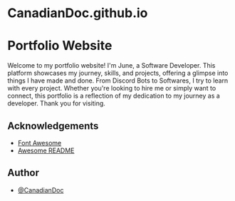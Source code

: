 # CanadianDoc.github.io

# Portfolio Website

Welcome to my portfolio website! I'm June, a Software Developer. This platform showcases my journey, skills, and projects, offering a glimpse into things I have made and done. From Discord Bots to Softwares, I try to learn with every project. Whether you're looking to hire me or simply want to connect, this portfolio is a reflection of my dedication to my journey as a developer. Thank you for visiting.

## Acknowledgements

- [Font Awesome](https://fontawesome.com/)
- [Awesome README](https://github.com/matiassingers/awesome-readme)

## Author

- [@CanadianDoc](https://www.github.com/CanadianDoc)
